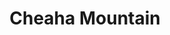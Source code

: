 ---
layout: highpoint
title: Cheaha Mountain
location: Alabama
category: highpoints
tag: Highpoints
tagline: 2,411 feet
name: alabama_highpoint
files: 16
thumbnail: 12
---